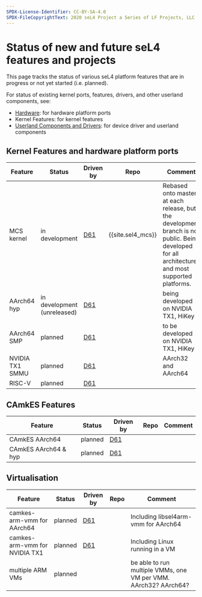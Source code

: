 ```yaml
---
SPDX-License-Identifier: CC-BY-SA-4.0
SPDX-FileCopyrightText: 2020 seL4 Project a Series of LF Projects, LLC.
---
```

# Status of new and future seL4 features and projects


This page tracks the status of various seL4 platform features that are
in progress or not yet started (i.e. planned).

For status of existing kernel ports, features, drivers, and other userland components, see:

- [Hardware](Hardware): for hardware platform ports
- Kernel Features: for kernel features
- [Userland Components and Drivers](/UserlandComponents): for device driver and
        userland components

## Kernel Features and hardware platform ports


|Feature|Status|Driven by|Repo|Comment|
|-|-|-|-|-|
| MCS kernel | in development | [D61](mailto:devel@sel4.systems)| {{site.sel4_mcs}} | Rebased onto master at each release, but the development branch is not public. Being developed for all architectures and most supported platforms. |
| AArch64 hyp | in development (unreleased) | [D61](mailto:devel@sel4.systems)| | being developed on NVIDIA TX1, HiKey |
| AArch64 SMP | planned | [D61](mailto:devel@sel4.systems)| | to be developed on NVIDIA TX1, HiKey |
| NVIDIA TX1 SMMU | planned | [D61](mailto:devel@sel4.systems)| | AArch32 and AArch64 |
| RISC-V | planned | [D61](mailto:devel@sel4.systems)| | |

## CAmkES Features


|Feature|Status|Driven by|Repo|Comment|
|-|-|-|-|-|
| CAmkES AArch64 | planned | [D61](mailto:devel@sel4.systems)| | |
| CAmkES AArch64 & hyp | planned | [D61](mailto:devel@sel4.systems)| | |

## Virtualisation


|Feature|Status|Driven by|Repo|Comment|
|-|-|-|-|-|
| camkes-arm-vmm for AArch64 | planned |[D61](mailto:devel@sel4.systems)| | Including libsel4arm-vmm for AArch64 |
| camkes-arm-vmm for NVIDIA TX1 | planned |[D61](mailto:devel@sel4.systems)| | Including Linux running in a VM |
| multiple ARM VMs | planned| | | be able to run multiple VMMs, one VM per VMM. AArch32? AArch64?|
